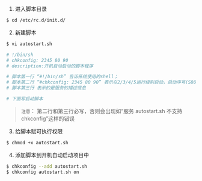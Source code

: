 1. 进入脚本目录

```bash
$ cd /etc/rc.d/init.d/
```

2. 新建脚本

```bash
$ vi autostart.sh

# !/bin/sh
# chkconfig: 2345 80 90
# description:开机自动启动的脚本程序

# 脚本第一行 “#!/bin/sh” 告诉系统使用的shell； 
# 脚本第二行 “#chkconfig: 2345 80 90” 表示在2/3/4/5运行级别启动，启动序号(S80)，关闭序号(K90)； 
# 脚本第三行 表示的是服务的描述信息

# 下面写启动脚本

```
> `注意`： 第二行和第三行必写，否则会出现如“服务 autostart.sh 不支持 chkconfig”这样的错误

3. 给脚本赋可执行权限

```bash
$ chmod +x autostart.sh
```

4. 添加脚本到开机自动启动项目中

```bash
$ chkconfig --add autostart.sh
$ chkconfig autostart.sh on
```